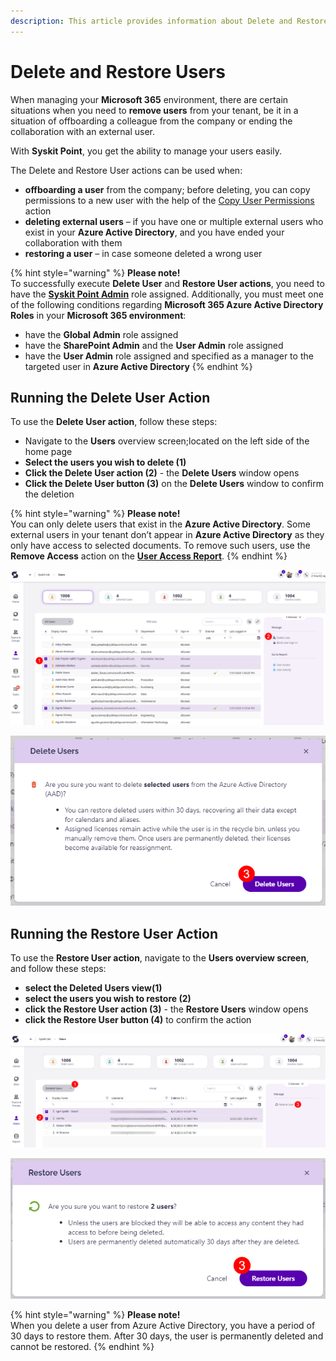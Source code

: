 ```yaml
---
description: This article provides information about Delete and Restore User actions.
---
```


# Delete and Restore Users

When managing your **Microsoft 365** environment, there are certain situations when you need to **remove users** from your tenant, be it in a situation of offboarding a colleague from the company or ending the collaboration with an external user.

With **Syskit Point**, you get the ability to manage your users easily.

The Delete and Restore User actions can be used when:

* **offboarding a user** from the company; before deleting, you can copy permissions to a new user with the help of the [Copy User Permissions](copy-user-permissions.md) action
* **deleting external users** – if you have one or multiple external users who exist in your **Azure Active Directory**, and you have ended your collaboration with them
* **restoring a user** – in case someone deleted a wrong user

{% hint style="warning" %}
**Please note!**  
To successfully execute **Delete User** and **Restore User actions**, you need to have the [**Syskit Point Admin**](../configuration/enable-role-based-access.md#syskit-point-admins) role assigned. Additionally, you must meet one of the following conditions regarding **Microsoft 365 Azure Active Directory Roles** in your **Microsoft 365 environment**:

* have the **Global Admin** role assigned
* have the **SharePoint Admin** and the **User Admin** role assigned
* have the **User Admin** role assigned and specified as a manager to the targeted user in **Azure Active Directory**
{% endhint %}

## Running the Delete User Action

To use the **Delete User action**, follow these steps:

* Navigate to the **Users** overview screen;located on the left side of the home page
* **Select the users you wish to delete \(1\)**
* **Click the Delete User action \(2\)** - the **Delete Users** window opens
* **Click the Delete User button \(3\)** on the **Delete Users** window to confirm the deletion

{% hint style="warning" %}
**Please note!**  
You can only delete users that exist in the **Azure Active Directory**. Some external users in your tenant don’t appear in **Azure Active Directory** as they only have access to selected documents. To remove such users, use the **Remove Access** action on the [**User Access Report**](check-access-for-specific-user.md).
{% endhint %}

![Users overview screen - Delete User action](../.gitbook/assets/delete-restore-users-delete.png)

![Delete Users - Confirm action](../.gitbook/assets/delete-restore-users-delete-confirm.png)

## Running the Restore User Action

To use the **Restore User action**, navigate to the **Users overview screen**, and follow these steps:

* **select the Deleted Users view\(1\)**
* **select the users you wish to restore \(2\)**
* **click the Restore User action \(3\)** - the **Restore Users** window opens
* **click the Restore User button \(4\)** to confirm the action

![User overview screen - deleted users view, Restore User action](../.gitbook/assets/delete-restore-users-restore.png)

![Restore User Action popup screen](../.gitbook/assets/delete-restore-users-restore-confirm.png)

{% hint style="warning" %}
**Please note!**  
When you delete a user from Azure Active Directory, you have a period of 30 days to restore them. After 30 days, the user is permanently deleted and cannot be restored.
{% endhint %}

